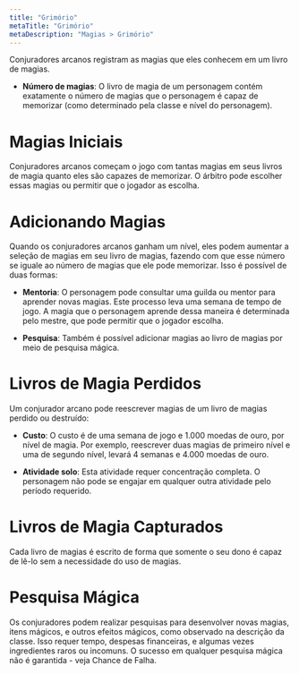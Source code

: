 ```yaml
---
title: "Grimório"
metaTitle: "Grimório"
metaDescription: "Magias > Grimório"
---
```


Conjuradores arcanos registram as magias que eles conhecem em um livro de magias.

* **Número de magias**: O livro de magia de um personagem contém exatamente o número de magias que o personagem é capaz de memorizar (como determinado pela classe e nível do personagem).

# Magias Iniciais
Conjuradores arcanos começam o jogo com tantas magias em seus livros de magia quanto eles são capazes de memorizar. O árbitro pode escolher essas magias ou permitir que o jogador as escolha.

# Adicionando Magias
Quando os conjuradores arcanos ganham um nível, eles podem aumentar a seleção de magias em seu livro de magias, fazendo com que esse número se iguale ao número de magias que ele pode memorizar. Isso é possível de duas formas:

* **Mentoria**: O personagem pode consultar uma guilda ou mentor para aprender novas magias. Este processo leva uma semana de tempo de jogo. A magia que o personagem aprende dessa maneira é determinada pelo mestre, que pode permitir que o jogador escolha.

* **Pesquisa**: Também é possível adicionar magias ao livro de magias por meio de pesquisa mágica.

# Livros de Magia Perdidos
Um conjurador arcano pode reescrever magias de um livro de magias perdido ou destruído:

* **Custo**: O custo é de uma semana de jogo e 1.000 moedas de ouro, por nível de magia. Por exemplo, reescrever duas magias de primeiro nível e uma de segundo nível, levará 4 semanas e 4.000 moedas de ouro.

* **Atividade solo**: Esta atividade requer concentração completa. O personagem não pode se engajar em qualquer outra atividade pelo período requerido.

# Livros de Magia Capturados
Cada livro de magias é escrito de forma que somente o seu dono é capaz de lê-lo sem a necessidade do uso de magias.

# Pesquisa Mágica
Os conjuradores podem realizar pesquisas para desenvolver novas magias, itens mágicos, e outros efeitos mágicos, como observado na descrição da classe. Isso requer tempo, despesas financeiras, e algumas vezes ingredientes raros ou incomuns. O sucesso em qualquer pesquisa mágica não é garantida - veja Chance de Falha.
